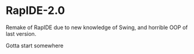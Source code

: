 # RapIDE-2.0
Remake of RapIDE due to new knowledge of Swing,
and horrible OOP of last version.

Gotta start somewhere
